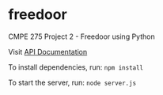 freedoor
========

CMPE 275 Project 2 - Freedoor using Python

Visit [API Documentation](http://nitsnwits.github.io/freedoor/freedoor-api.html)

To install dependencies, run:
`npm install`

To start the server, run:
`node server.js`
